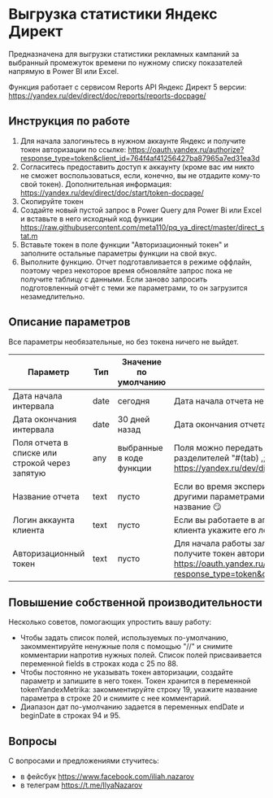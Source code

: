 # Выгрузка статистики Яндекс Директ

Предназначена для выгрузки статистики рекламных кампаний за выбранный промежуток времени по нужному списку показателей напрямую в Power BI или Excel.

Функция работает с сервисом Reports API Яндекс Директ 5 версии: https://yandex.ru/dev/direct/doc/reports/reports-docpage/
## Инструкция по работе
1. Для начала залогиньтесь в нужном аккаунте Яндекс и получите токен авторизации по ссылке: https://oauth.yandex.ru/authorize?response_type=token&client_id=764f4af41256427ba87965a7ed31ea3d
1. Согласитесь предоставить доступ к аккаунту (кроме вас им никто не сможет воспользоваться, если, конечно, вы не отдадите кому-то свой токен). Дополнительная информация: https://yandex.ru/dev/direct/doc/start/token-docpage/
1. Скопируйте токен
1. Создайте новый пустой запрос в Power Query для Power Bi или Excel и вставьте в него исходный код функции https://raw.githubusercontent.com/meta110/pq_ya_direct/master/direct_stat.m
1. Вставьте токен в поле функции "Авторизационный токен" и заполните остальные параметры функции на свой вкус.
1. Выполните функцию. Отчет подготавливается в режиме оффлайн, поэтому через некоторое время обновляйте запрос пока не получите таблицу с данными. Если заново запросить подготовленный отчёт с теми же параметрами, то он загрузится незамедлительно.

## Описание параметров
Все параметры необязательные, но без токена ничего не выйдет.

Параметр|Тип|Значение по умолчанию|Описание
--------|---|---------------------|---
Дата начала интервала|date|сегодня|Дата начала отчета не позднее сегодняшней
Дата окончания интервала|date|30 дней назад|Дата окончания отчета не позднее даты начала
Поля отчета в списке или строкой через запятую|any|выбранные в коде функции|Поля можно передать в виде списка или срокой с любым их разделителей "#(tab) ,;". Выбирайте поля из отчета CUSTOM_REPORTS https://yandex.ru/dev/direct/doc/reports/fields-list-docpage/
Название отчета|text|пусто|Если во время экспериментов API будет "ругаться", что такой отчёт с другими параметрами уже есть, просто придумайте уникальное название :smirk:
Логин аккаунта клиента|text|пусто|Если вы работаете в агентском аккаунте, то для получения статистики клиента укажите его логин (тот, что из почты до @)
Авторизационный токен|text|пусто|Для начала работы залогиньтесь в нужном аккаунте Яндекс и получите токен авторизации по ссылке: https://oauth.yandex.ru/authorize?response_type=token&client_id=764f4af41256427ba87965a7ed31ea3d

## Повышение собственной производительности
Несколько советов, помогающих упростить вашу работу:
* Чтобы задать список полей, используемых по-умолчанию, закомментируйте ненужные поля с помощью "//" и снимите комментарии напротив нужных полей. Список полей присваивается переменной fields в строках кода с 25 по 88.
* Чтобы постоянно не указывать токен авторизации, создайте параметр и запишите в него токен. Токен хранится в переменной tokenYandexMetrika: закомментируйте строку 19, укажите название параметра в строке 20 и снимите с нее комментарий.
* Диапазон дат по-умолчанию задается в переменных endDate и beginDate в строках 94 и 95.

## Вопросы
С вопросами и предложениями стучитесь:
* в фейсбук https://www.facebook.com/iliah.nazarov
* в телеграм https://t.me/IlyaNazarov
